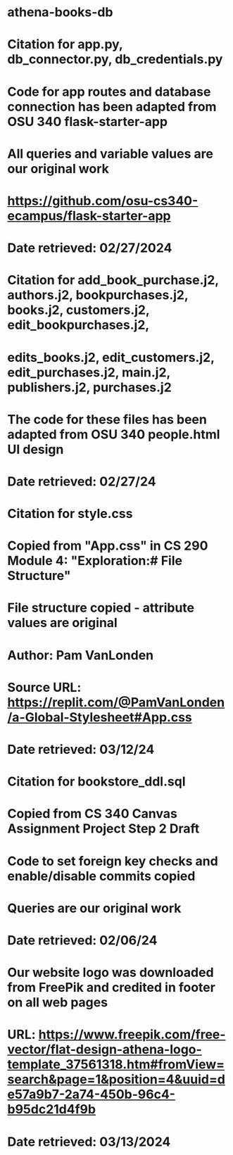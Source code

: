# athena-books-db

# Citation for app.py, db_connector.py, db_credentials.py
# Code for app routes and database connection has been adapted from OSU 340 flask-starter-app
# All queries and variable values are our original work
# https://github.com/osu-cs340-ecampus/flask-starter-app
# Date retrieved: 02/27/2024

# Citation for add_book_purchase.j2, authors.j2, bookpurchases.j2, books.j2, customers.j2, edit_bookpurchases.j2,
# edits_books.j2, edit_customers.j2, edit_purchases.j2, main.j2, publishers.j2, purchases.j2
# The code for these files has been adapted from OSU 340 people.html UI design
# Date retrieved: 02/27/24

# Citation for style.css
# Copied from "App.css" in CS 290 Module 4: "Exploration:# File Structure"
# File structure copied - attribute values are original
# Author: Pam VanLonden
# Source URL: https://replit.com/@PamVanLonden/a-Global-Stylesheet#App.css
# Date retrieved: 03/12/24

# Citation for bookstore_ddl.sql
# Copied from CS 340 Canvas Assignment Project Step 2 Draft 
# Code to set foreign key checks and enable/disable commits copied
# Queries are our original work
# Date retrieved: 02/06/24

# Our website logo was downloaded from FreePik and credited in footer on all web pages
# URL: https://www.freepik.com/free-vector/flat-design-athena-logo-template_37561318.htm#fromView=search&page=1&position=4&uuid=de57a9b7-2a74-450b-96c4-b95dc21d4f9b
# Date retrieved: 03/13/2024  